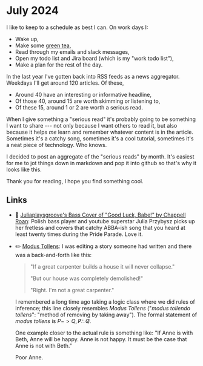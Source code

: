 # July 2024

I like to keep to a schedule as best I can.  On work days I:

- Wake up,
- Make some [green tea](https://www.adagio.com/green/dragon_pearl.html),
- Read through my emails and slack messages,
- Open my todo list and Jira board (which is my "work todo list"),
- Make a plan for the rest of the day.

In the last year I've gotten back into RSS feeds as a news aggregator.  Weekdays I'll get around 120 articles.  Of these,

- Around 40 have an interesting or informative headline,
- Of those 40, around 15 are worth skimming or listening to,
- Of these 15, around 1 or 2 are worth a serious read.

When I give something a "serious read" it's probably going to be something I want to share --- not only because I want others to read it, but also because it helps _me_ learn and remember whatever content is in the article.  Sometimes it's a catchy song, sometimes it's a cool tutorial, sometimes it's a neat piece of technology.  Who knows.

I decided to post an aggregate of the "serious reads" by month.  It's easiest for me to jot things down in markdown and pop it into github so that's why it looks like this.

Thank you for reading, I hope you find something cool.

## Links

<!-- 
Music :: 🎸
Data :: 📊
General Software :: 💻
Papers :: 📝
Math :: ✏️
 -->

- 🎸 [Juliaplaysgroove's Bass Cover of "Good Luck, Babe!" by Chappell Roan](https://youtu.be/_LBMgiJQelA?si=fOLKG1r7a8l0_EHU): Polish bass player and youtube superstar Julia Przybysz picks up her fretless and covers that catchy ABBA-ish song that you heard at least twenty times during the Pride Parade.  Love it.

- ✏️ [Modus Tollens](https://en.wikipedia.org/wiki/Modus_tollens): I was editing a story someone had written and there was a back-and-forth like this:

    > "If a great carpenter builds a house it will never collapse."
    >
    > "But our house was completely demolished!"
    >
    > "Right.  I'm not a great carpenter."

    I remembered a long time ago taking a logic class where we did rules of inference; this line closely resembles _Modus Tollens_ ("_modus tollendo tollens_": "method of removing by taking away").  The formal statement of _modus tollens_ is $P->Q,\not P\therefore \not Q$.

    One example closer to the actual rule is something like: "If Anne is with Beth, Anne will be happy.  Anne is not happy.  It must be the case that Anne is not with Beth."

    Poor Anne.
